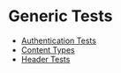 # Generic Tests

* [Authentication Tests](authentication.md)
* [Content Types](content_types.md)
* [Header Tests](headers.md)
